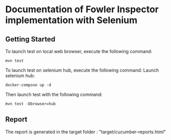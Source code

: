 # Documentation of Fowler Inspector implementation with Selenium

## Getting Started
To launch test on local web browser, execute the following command:
```
mvn test
```

To launch test on selenium hub, execute the following command:
Launch selenium hub:
```
docker-compose up -d
```

Then launch test with the following command:
```
mvn test -Dbrowser=hub 
```


## Report
The report is generated in the target folder :
"target/cucumber-reports.html"





